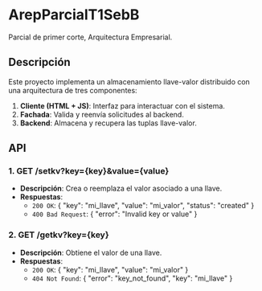 # ArepParcialT1SebB
Parcial de primer corte, Arquitectura Empresarial.

## Descripción
Este proyecto implementa un almacenamiento llave-valor distribuido con una arquitectura de tres componentes:
1. **Cliente (HTML + JS)**: Interfaz para interactuar con el sistema.
2. **Fachada**: Valida y reenvía solicitudes al backend.
3. **Backend**: Almacena y recupera las tuplas llave-valor.

## API
### 1. GET /setkv?key={key}&value={value}
- **Descripción**: Crea o reemplaza el valor asociado a una llave.
- **Respuestas**:
  - `200 OK`: { "key": "mi_llave", "value": "mi_valor", "status": "created" }
  - `400 Bad Request`: { "error": "Invalid key or value" }

### 2. GET /getkv?key={key}
- **Descripción**: Obtiene el valor de una llave.
- **Respuestas**:
  - `200 OK`: { "key": "mi_llave", "value": "mi_valor" }
  - `404 Not Found`: { "error": "key_not_found", "key": "mi_llave" }
